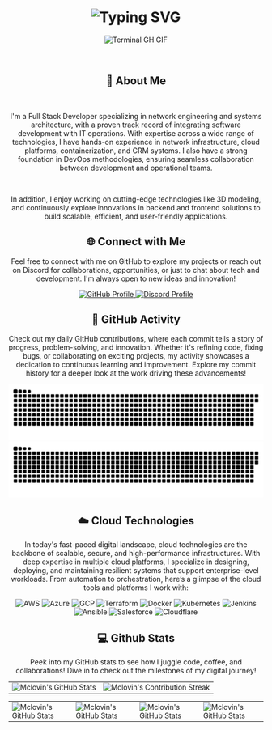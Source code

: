 
<div align="center">
    <h1><img src="https://readme-typing-svg.herokuapp.com?font=Jetbrains+mono&size=40&duration=3000&color=33FF33&center=true&vCenter=true&width=435&lines=Hey..+I'm+Mclovin;This+is..;..my+Github..;" alt="Typing SVG"/></h1>
    <p><img src="termina-gh.gif" alt="Terminal GH GIF" /></p>
</div>

<div align="center">
    <h2>🚀 About Me</h2>
    <p>I'm a Full Stack Developer specializing in network engineering and systems architecture, with a proven track record of integrating software development with IT operations. With expertise across a wide range of technologies, I have hands-on experience in network infrastructure, cloud platforms, containerization, and CRM systems. I also have a strong foundation in DevOps methodologies, ensuring seamless collaboration between development and operational teams.</p>
    <p>In addition, I enjoy working on cutting-edge technologies like 3D modeling, and continuously explore innovations in backend and frontend solutions to build scalable, efficient, and user-friendly applications.</p>
</div>

<div align="center">
<h2 align="center" class="section-heading">🌐 Connect with Me</h2>
<p>Feel free to connect with me on GitHub to explore my projects or reach out on Discord for collaborations, opportunities, or just to chat about tech and development. I'm always open to new ideas and innovation!</p>
<div align="center">
  <a href="https://github.com/mclovinit101" target="_blank">
    <img src="https://img.shields.io/badge/GitHub-mclovinit101-181717?style=for-the-badge&logo=github&logoColor=white" alt="GitHub Profile"/>
  </a>
  <a href="https://discordapp.com/users/mclovinit101" target="_blank">
    <img src="https://img.shields.io/badge/Discord-mclovinit101-7289DA?style=for-the-badge&logo=discord&logoColor=white" alt="Discord Profile"/>
  </a>
</div>
</div>

<div align="center">
  <h2>🚀 GitHub Activity</h2>
  <p>Check out my daily GitHub contributions, where each commit tells a story of progress, problem-solving, and innovation. Whether it's refining code, fixing bugs, or collaborating on exciting projects, my activity showcases a dedication to continuous learning and improvement. Explore my commit history for a deeper look at the work driving these advancements!</p>
  <img src="https://raw.githubusercontent.com/McLovinIt101/McLovinIt101/output/github-contribution-grid-snake-dark.svg#gh-dark-mode-only" alt="GitHub Contribution Grid Snake Animation Dark Mode"/>
  <img src="https://raw.githubusercontent.com/McLovinIt101/McLovinIt101/output/github-contribution-grid-snake.svg#gh-light-mode-only" alt="GitHub Contribution Grid Snake Animation Light Mode"/>
</div>

<div align="center">
  <h2 align="center" class="section-heading">☁️ Cloud Technologies</h2>
  <p>In today's fast-paced digital landscape, cloud technologies are the backbone of scalable, secure, and high-performance infrastructures. With deep expertise in multiple cloud platforms, I specialize in designing, deploying, and maintaining resilient systems that support enterprise-level workloads. From automation to orchestration, here’s a glimpse of the cloud tools and platforms I work with:</p>
  <div align="center">
    <img src="https://img.shields.io/badge/AWS-FF9900?style=for-the-badge&logo=amazonaws&logoColor=white" alt="AWS" />
    <img src="https://img.shields.io/badge/Azure-0089D6?style=for-the-badge&logo=microsoftazure&logoColor=white" alt="Azure"/>
    <img src="https://img.shields.io/badge/GCP-4285F4?style=for-the-badge&logo=googlecloud&logoColor=white" alt="GCP"/>
    <img src="https://img.shields.io/badge/Terraform-623CE4?style=for-the-badge&logo=terraform&logoColor=white" alt="Terraform"/>
    <img src="https://img.shields.io/badge/Docker-2496ED?style=for-the-badge&logo=docker&logoColor=white" alt="Docker"/>
    <img src="https://img.shields.io/badge/Kubernetes-326CE5?style=for-the-badge&logo=kubernetes&logoColor=white" alt="Kubernetes"/>
    <img src="https://img.shields.io/badge/Jenkins-D24939?style=for-the-badge&logo=jenkins&logoColor=white" alt="Jenkins"/>
    <img src="https://img.shields.io/badge/Ansible-EE0000?style=for-the-badge&logo=ansible&logoColor=white" alt="Ansible"/>
    <img src="https://img.shields.io/badge/Salesforce-00A1E0?style=for-the-badge&logo=salesforce&logoColor=white" alt="Salesforce"/>
    <img src="https://img.shields.io/badge/Cloudflare-F38020?style=for-the-badge&logo=cloudflare&logoColor=white" alt="Cloudflare"/>
  </div>
</div>

<div align="center">
<h2 align="center" class="section-heading"> 💻 Github Stats</h2>
<p>Peek into my GitHub stats to see how I juggle code, coffee, and collaborations! Dive in to check out the milestones of my digital journey!</p>
 <table align="center" width="100%" height="100%" >
    <tr>
       <td><img style="border: none;" src="https://github-profile-summary-cards.vercel.app/api/cards/profile-details?username=McLovinIt101&theme=github_dark" alt="Mclovin's GitHub Stats"/></td>   
       <td><img style="border: none;" src="https://github-readme-streak-stats.herokuapp.com/?user=McLovinIt101&theme=merko" alt="Mclovin's Contribution Streak"/></td>
    </tr>
 </table>

 <table align="center" width="100%" height="100%" >
    <tr>
        <td><img style="border: none;" src="https://github-profile-summary-cards.vercel.app/api/cards/stats?username=McLovinIt101&theme=github_dark" alt="Mclovin's GitHub Stats"/></td>
        <td><img style="border: none;" src="https://github-profile-summary-cards.vercel.app/api/cards/productive-time?username=McLovinIt101&theme=github_dark&utcOffset=10" alt="Mclovin's GitHub Stats"/>
        <td><img style="border: none;" src="https://github-profile-summary-cards.vercel.app/api/cards/repos-per-language?username=McLovinIt101&theme=github_dark" alt="Mclovin's GitHub Stats"/></td>
        <td><img style="border: none;" src="https://github-profile-summary-cards.vercel.app/api/cards/most-commit-language?username=McLovinIt101&theme=github_dark" alt="Mclovin's GitHub Stats"/></td>
    </tr>
 </table>
</div>
